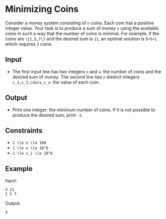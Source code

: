 # Minimizing Coins 

Consider a money system consisting of ```n``` coins. Each coin has a positive integer value. Your task is to produce a sum of money ```x``` using the available coins in such a way that the number of coins is minimal.
For example, if the coins are ```\{1,5,7\}``` and the desired sum is ```11```, an optimal solution is ```5+5+1``` which requires ```3``` coins.
## Input
- The first input line has two integers ```n``` and ```x```: the number of coins and the desired sum of money.
The second line has ```n``` distinct integers ```c_1,c_2,\dots,c_n```: the value of each coin.
## Output
- Print one integer: the minimum number of coins. If it is not possible to produce the desired sum, print ```-1```.
## Constraints

- ```1 \le n \le 100```
- ```1 \le x \le 10^6```
- ```1 \le c_i \le 10^6```

## Example
Input:
```
3 11
1 5 7
```

Output:
```
3
```

